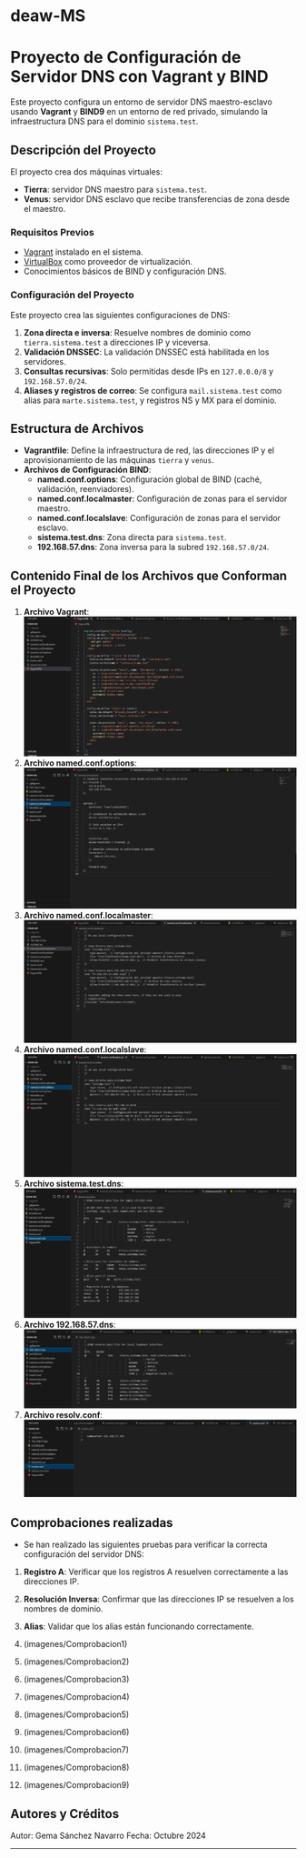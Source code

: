 # deaw-MS

# Proyecto de Configuración de Servidor DNS con Vagrant y BIND

Este proyecto configura un entorno de servidor DNS maestro-esclavo usando **Vagrant** y **BIND9** en un entorno de red privado, simulando la infraestructura DNS para el dominio `sistema.test`.

## Descripción del Proyecto

El proyecto crea dos máquinas virtuales:
- **Tierra**: servidor DNS maestro para `sistema.test`.
- **Venus**: servidor DNS esclavo que recibe transferencias de zona desde el maestro.

### Requisitos Previos

- [Vagrant](https://www.vagrantup.com/) instalado en el sistema.
- [VirtualBox](https://www.virtualbox.org/) como proveedor de virtualización.
- Conocimientos básicos de BIND y configuración DNS.

### Configuración del Proyecto

Este proyecto crea las siguientes configuraciones de DNS:

1. **Zona directa e inversa**: Resuelve nombres de dominio como `tierra.sistema.test` a direcciones IP y viceversa.
2. **Validación DNSSEC**: La validación DNSSEC está habilitada en los servidores.
3. **Consultas recursivas**: Solo permitidas desde IPs en `127.0.0.0/8` y `192.168.57.0/24`.
4. **Aliases y registros de correo**: Se configura `mail.sistema.test` como alias para `marte.sistema.test`, y registros NS y MX para el dominio.

## Estructura de Archivos

- **Vagrantfile**: Define la infraestructura de red, las direcciones IP y el aprovisionamiento de las máquinas `tierra` y `venus`.
- **Archivos de Configuración BIND**:
  - **named.conf.options**: Configuración global de BIND (caché, validación, reenviadores).
  - **named.conf.localmaster**: Configuración de zonas para el servidor maestro.
  - **named.conf.localslave**: Configuración de zonas para el servidor esclavo.
  - **sistema.test.dns**: Zona directa para `sistema.test`.
  - **192.168.57.dns**: Zona inversa para la subred `192.168.57.0/24`.

## Contenido Final de los Archivos que Conforman el Proyecto
1. **Archivo Vagrant**: ![Este archivo define la creación de las máquinas virtuales y su aprovisionamiento. Incluye la instalación de BIND y la copia de archivos de configuración desde el host.](imagenes/vagrant.png)
2. **Archivo named.conf.options**: ![Configuración de la validación DNSSEC, consultas recursivas y reenviadores.](imagenes/options.png)
3. **Archivo named.conf.localmaster**: ![Configuración de las zonas DNS para el maestro.](imagenes/localmaster.png)
4. **Archivo named.conf.localslave**: ![Configuración de las zonas DNS para el esclavo.](imagenes/localslave.png)
5. **Archivo sistema.test.dns**: ![Define la zona directa del dominio sistema.test con registros A y alias para los servidores de correo y de nombres.](imagenes/sistema.test.dns.png)
6. **Archivo 192.168.57.dns**: ![Define la zona inversa para resolver IPs en la red 192.168.57.0/24.](imagenes/192.168.57.dns.png)
7. **Archivo resolv.conf**: ![Especifica el nameserver.](imagenes/resolv.conf.png)

## Comprobaciones realizadas

- Se han realizado las siguientes pruebas para verificar la correcta configuración del servidor DNS:
1. **Registro A**: Verificar que los registros A resuelven correctamente a las direcciones IP.
2. **Resolución Inversa**: Confirmar que las direcciones IP se resuelven a los nombres de dominio.
3. **Alias**: Validar que los alias están funcionando correctamente.

1. (imagenes/Comprobacion1)
2. (imagenes/Comprobacion2)
3. (imagenes/Comprobacion3)
4. (imagenes/Comprobacion4)
5. (imagenes/Comprobacion5)
6. (imagenes/Comprobacion6)
7. (imagenes/Comprobacion7)
8. (imagenes/Comprobacion8)
9. (imagenes/Comprobacion9)

## Autores y Créditos
Autor: Gema Sánchez Navarro
Fecha: Octubre 2024

---